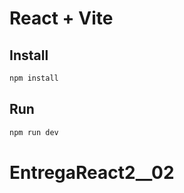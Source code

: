 # React + Vite

## Install

```bash
npm install
```

## Run

```bash
npm run dev
```
# EntregaReact2__02
